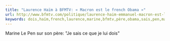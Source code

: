 ```yaml
---
title: "Laurence Haïm à BFMTV: « Macron est le french Obama »"
url: http://www.bfmtv.com/politique/laurence-haim-emmanuel-macron-est-le-french-obama-1085190.html
keywords: dois,haïm,french,laurence,marine,bfmtv,père,obama,sais,pen,macron
---
```

Marine Le Pen sur son père: \"Je sais ce que je lui dois\"

